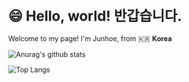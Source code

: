 # 😄 Hello, world! 반갑습니다.


Welcome to my page!
I'm Junhoe, from 🇰🇷 **Korea**




![Anurag's github stats](https://github-readme-stats.vercel.app/api?username=KimJunhoe153&show_icons=true&theme=tokyonight)

![Top Langs](https://github-readme-stats.vercel.app/api/top-langs/?username=KimJunhoe153&layout=compact&theme=tokyonight)
